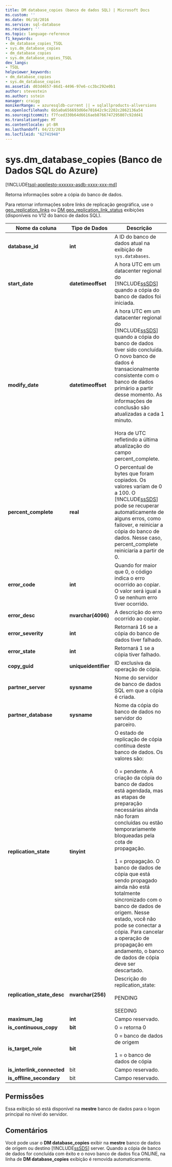 ```yaml
---
title: DM database_copies (banco de dados SQL) | Microsoft Docs
ms.custom: ''
ms.date: 06/10/2016
ms.service: sql-database
ms.reviewer: ''
ms.topic: language-reference
f1_keywords:
- dm_database_copies_TSQL
- sys.dm_database_copies
- dm_database_copies
- sys.dm_database_copies_TSQL
dev_langs:
- TSQL
helpviewer_keywords:
- dm_database_copies
- sys.dm_database_copies
ms.assetid: d03d4657-86d1-4496-97e6-cc3bc292e0b1
author: stevestein
ms.author: sstein
manager: craigg
monikerRange: = azuresqldb-current || = sqlallproducts-allversions
ms.openlocfilehash: 6b5a0a656693d66e701642c9c2202c2862136a54
ms.sourcegitcommit: f7fced330b64d6616aeb8766747295807c92dd41
ms.translationtype: MT
ms.contentlocale: pt-BR
ms.lasthandoff: 04/23/2019
ms.locfileid: "62741948"
---
```

# <a name="sysdmdatabasecopies-azure-sql-database"></a>sys.dm_database_copies (Banco de Dados SQL do Azure)
[!INCLUDE[tsql-appliesto-xxxxxx-asdb-xxxx-xxx-md](../../includes/tsql-appliesto-xxxxxx-asdb-xxxx-xxx-md.md)]

  Retorna informações sobre a cópia do banco de dados.  
  
Para retornar informações sobre links de replicação geográfica, use o [geo_replication_links](../../relational-databases/system-dynamic-management-views/sys-geo-replication-links-azure-sql-database.md) ou [DM geo_replication_link_status](../../relational-databases/system-dynamic-management-views/sys-dm-geo-replication-link-status-azure-sql-database.md) exibições (disponíveis no V12 do banco de dados SQL).
  
  
|Nome da coluna|Tipo de Dados|Descrição|  
|-----------------|---------------|-----------------|  
|**database_id**|**int**|A ID do banco de dados atual na exibição de `sys.databases`.|  
|**start_date**|**datetimeoffset**|A hora UTC em um datacenter regional do [!INCLUDE[ssSDS](../../includes/sssds-md.md)] quando a cópia do banco de dados foi iniciada.|  
|**modify_date**|**datetimeoffset**|A hora UTC em um datacenter regional do [!INCLUDE[ssSDS](../../includes/sssds-md.md)] quando a cópia do banco de dados tiver sido concluída. O novo banco de dados é transacionalmente consistente com o banco de dados primário a partir desse momento. As informações de conclusão são atualizadas a cada 1 minuto.<br /><br />Hora de UTC refletindo a última atualização do campo percent_complete.|  
|**percent_complete**|**real**|O percentual de bytes que foram copiados. Os valores variam de 0 a 100. O [!INCLUDE[ssSDS](../../includes/sssds-md.md)] pode se recuperar automaticamente de alguns erros, como failover, e reiniciar a cópia do banco de dados. Nesse caso, percent_complete reiniciaria a partir de 0.|  
|**error_code**|**int**|Quando for maior que 0, o código indica o erro ocorrido ao copiar. O valor será igual a 0 se nenhum erro tiver ocorrido.|  
|**error_desc**|**nvarchar(4096)**|A descrição do erro ocorrido ao copiar.|  
|**error_severity**|**int**|Retornará 16 se a cópia do banco de dados tiver falhado.|  
|**error_state**|**int**|Retornará 1 se a cópia tiver falhado.|  
|**copy_guid**|**uniqueidentifier**|ID exclusiva da operação de cópia.|  
|**partner_server**|**sysname**|Nome do servidor de banco de dados SQL em que a cópia é criada.|  
|**partner_database**|**sysname**|Nome da cópia do banco de dados no servidor do parceiro.|  
|**replication_state**|**tinyint**|O estado de replicação de cópia contínua deste banco de dados. Os valores são:<br /><br /> 0 = pendente. A criação da cópia do banco de dados está agendada, mas as etapas de preparação necessárias ainda não foram concluídas ou estão temporariamente bloqueadas pela cota de propagação.<br /><br /> 1 = propagação. O banco de dados de cópia que está sendo propagado ainda não está totalmente sincronizado com o banco de dados de origem. Nesse estado, você não pode se conectar a cópia. Para cancelar a operação de propagação em andamento, o banco de dados de cópia deve ser descartado.|  
|**replication_state_desc**|**nvarchar(256)**|Descrição do replication_state:<br /><br /> PENDING<br /><br /> SEEDING<br />|  
|**maximum_lag**|**int**|Campo reservado.|  
|**is_continuous_copy**|**bit**|0 = retorna 0|  
|**is_target_role**|**bit**|0 = banco de dados de origem<br /><br /> 1 = o banco de dados de cópia|  
|**is_interlink_connected**|bit|Campo reservado.|  
|**is_offline_secondary**|bit|Campo reservado.|  
  
## <a name="permissions"></a>Permissões  
 Essa exibição só está disponível na **mestre** banco de dados para o logon principal no nível do servidor.  
  
## <a name="remarks"></a>Comentários  
 Você pode usar o **DM database_copies** exibir na **mestre** banco de dados de origem ou destino [!INCLUDE[ssSDS](../../includes/sssds-md.md)] server. Quando a cópia de banco de dados for concluída com êxito e o novo banco de dados fica ONLINE, na linha de **DM database_copies** exibição é removida automaticamente.  
  
  
